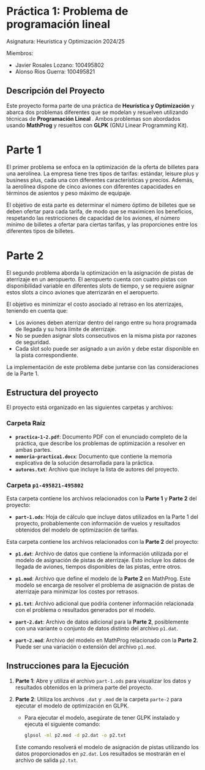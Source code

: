 # Práctica 1: Problema de programación lineal

Asignatura: Heurística y Optimización 2024/25

Miembros:

- Javier Rosales Lozano: 100495802
- Alonso Rios Guerra: 100495821

## Descripción del Proyecto

Este proyecto forma parte de una práctica de **Heurística y Optimización** y abarca dos problemas diferentes que se modelan y resuelven utilizando técnicas de  **Programación Lineal** . Ambos problemas son abordados usando **MathProg** y resueltos con **GLPK** (GNU Linear Programming Kit).

# Parte 1

El primer problema se enfoca en la optimización de la oferta de billetes para una aerolínea. La empresa tiene tres tipos de tarifas: estándar, leisure plus y business plus, cada una con diferentes características y precios. Además, la aerolínea dispone de cinco aviones con diferentes capacidades en términos de asientos y peso máximo de equipaje.

El objetivo de esta parte es determinar el número óptimo de billetes que se deben ofertar para cada tarifa, de modo que se maximicen los beneficios, respetando las restricciones de capacidad de los aviones, el número mínimo de billetes a ofertar para ciertas tarifas, y las proporciones entre los diferentes tipos de billetes.

# Parte 2

El segundo problema aborda la optimización en la asignación de pistas de aterrizaje en un aeropuerto. El aeropuerto cuenta con cuatro pistas con disponibilidad variable en diferentes slots de tiempo, y se requiere asignar estos slots a cinco aviones que aterrizarán en el aeropuerto.

El objetivo es minimizar el costo asociado al retraso en los aterrizajes, teniendo en cuenta que:

- Los aviones deben aterrizar dentro del rango entre su hora programada de llegada y su hora límite de aterrizaje.
- No se pueden asignar slots consecutivos en la misma pista por razones de seguridad.
- Cada slot solo puede ser asignado a un avión y debe estar disponible en la pista correspondiente.

La implementación de este problema debe juntarse con las consideraciones de la Parte 1.

## Estructura del proyecto

El proyecto está organizado en las siguientes carpetas y archivos:

### Carpeta Raíz

- **`practica-1-2.pdf`**: Documento PDF con el enunciado completo de la práctica, que describe los problemas de optimización a resolver en ambas partes.
- **`memoria-practica1.docx`**: Documento que contiene la memoria explicativa de la solución desarrollada para la práctica.
- **`autores.txt`**: Archivo que incluye la lista de autores del proyecto.

### Carpeta `p1-495821-495802`

Esta carpeta contiene los archivos relacionados con la **Parte 1** y **Parte 2** del proyecto:

- **`part-1.ods`**: Hoja de cálculo que incluye datos utilizados en la Parte 1 del proyecto, probablemente con información de vuelos y resultados obtenidos del modelo de optimización de tarifas.

Esta carpeta contiene los archivos relacionados con la **Parte 2** del proyecto:

- **`p1.dat`**: Archivo de datos que contiene la información utilizada por el modelo de asignación de pistas de aterrizaje. Esto incluye los datos de llegada de aviones, tiempos disponibles de las pistas, entre otros.
  
- **`p1.mod`**: Archivo que define el modelo de la **Parte 2** en MathProg. Este modelo se encarga de resolver el problema de asignación de pistas de aterrizaje para minimizar los costes por retrasos.

- **`p1.txt`**: Archivo adicional que podría contener información relacionada con el problema o resultados generados por el modelo.

- **`part-2.dat`**: Archivo de datos adicional para la **Parte 2**, posiblemente con una variante o conjunto de datos distinto del archivo `p1.dat`.

- **`part-2.mod`**: Archivo del modelo en MathProg relacionado con la **Parte 2**. Puede ser una variación o extensión del archivo `p1.mod`.

## Instrucciones para la Ejecución

1. **Parte 1**: Abre y utiliza el archivo `part-1.ods` para visualizar los datos y resultados obtenidos en la primera parte del proyecto.
   
2. **Parte 2**: Utiliza los archivos `.dat` y `.mod` de la carpeta `parte-2` para ejecutar el modelo de optimización en GLPK.

   - Para ejecutar el modelo, asegúrate de tener GLPK instalado y ejecuta el siguiente comando:
     ```bash
     glpsol -ml p2.mod -d p2.dat -o p2.txt
     ```

   Este comando resolverá el modelo de asignación de pistas utilizando los datos proporcionados en `p2.dat`. Los resultados se mostrarán en el archivo de salida `p2.txt`.
